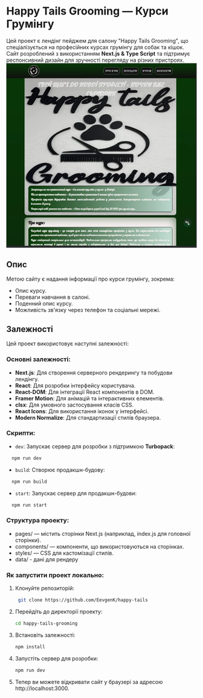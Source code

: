 # Happy Tails Grooming — Курси Грумінгу

Цей проект є лендінг пейджем для салону "Happy Tails Grooming", що спеціалізується на професійних курсах грумінгу для собак та кішок. Сайт розроблений з використанням **Next.js & Type Script** та підтримує респонсивний дизайн для зручності перегляду на різних пристроях.
![Знімок сторінки](/public/happy_tails.webp)

## Опис

Метою сайту є надання інформації про курси грумінгу, зокрема:

- Опис курсу.
- Переваги навчання в салоні.
- Поденний опис курсу.
- Можливість зв'язку через телефон та соціальні мережі.

## Залежності

Цей проект використовує наступні залежності:

### Основні залежності:

- **Next.js**: Для створення серверного рендерингу та побудови лендінгу.
- **React**: Для розробки інтерфейсу користувача.
- **React-DOM**: Для інтеграції React компонентів в DOM.
- **Framer Motion**: Для анімацій та інтерактивних елементів.
- **clsx**: Для умовного застосування класів CSS.
- **React Icons**: Для використання іконок у інтерфейсі.
- **Modern Normalize**: Для стандартизації стилів браузера.

### Скрипти:

- `dev`: Запускає сервер для розробки з підтримкою **Turbopack**:

```bash
  npm run dev
```

- `build`: Створює продакшн-будову:

```bash
  npm run build
```

- `start`: Запускає сервер для продакшн-будови:

```bash
  npm run start
```

### Структура проекту:

- pages/ — містить сторінки Next.js (наприклад, index.js для головної сторінки).
- components/ — компоненти, що використовуються на сторінках.
- styles/ — CSS для кастомізації стилів.
- data/ - дані для рендеру

### Як запустити проект локально:

1. Клонуйте репозиторій:

   ```bash
    git clone https://github.com/EevgenK/happy-tails
   ```

2. Перейдіть до директорії проекту:
   ```bash
   cd happy-tails-grooming
   ```
3. Встановіть залежності:
   ```bash
   npm install
   ```
4. Запустіть сервер для розробки:
   ```bash
   npm run dev
   ```
5. Тепер ви можете відкривати сайт у браузері за адресою http://localhost:3000.

